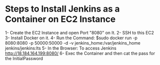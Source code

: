# Steps to Install Jenkins as a Container on EC2 Instance

1- Create the EC2 Instance and open Port "8080" on It.
2- SSH to this EC2
3- Install Docker on it.
4- Run the Command:
    $sudo docker run -p 8080:8080 -p 50000:50000 -d -v jenkins_home:/var/jenkins_home jenkins/jenkins:lts
5- In the Browser: To access Jenkins
    http://18.184.164.199:8080/
6- Exec the Container and then cat the pass for the InitialPassword

